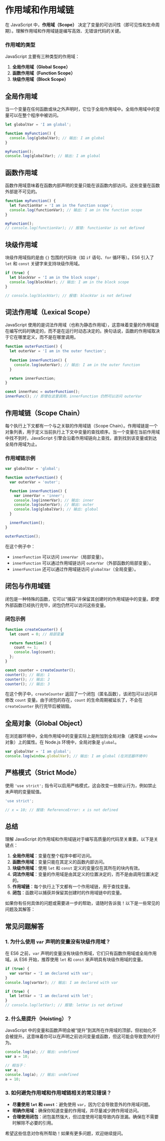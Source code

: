 # 作用域和作用域链

在 JavaScript 中，**作用域（Scope）** 决定了变量的可访问性（即可见性和生命周期）。理解作用域和作用域链是编写高效、无错误代码的关键。

### 作用域的类型

JavaScript 主要有三种类型的作用域：

1. **全局作用域（Global Scope）**
2. **函数作用域（Function Scope）**
3. **块级作用域（Block Scope）**

## 全局作用域

当一个变量在任何函数或块之外声明时，它位于全局作用域中。全局作用域中的变量可以在整个程序中被访问。

```javascript
let globalVar = 'I am global';

function myFunction() {
  console.log(globalVar); // 输出: I am global
}

myFunction();
console.log(globalVar); // 输出: I am global
```

## 函数作用域

函数作用域意味着在函数内部声明的变量只能在该函数内部访问。这些变量在函数外部是不可见的。

```javascript
function myFunction() {
  let functionVar = 'I am in the function scope';
  console.log(functionVar); // 输出: I am in the function scope
}

myFunction();
// console.log(functionVar); // 报错: functionVar is not defined
```

## 块级作用域

块级作用域指的是由 `{}` 包围的代码块（如 `if` 语句、`for` 循环等）。ES6 引入了 `let` 和 `const` 关键字来支持块级作用域。

```javascript
if (true) {
  let blockVar = 'I am in the block scope';
  console.log(blockVar); // 输出: I am in the block scope
}

// console.log(blockVar); // 报错: blockVar is not defined
```

## 词法作用域（Lexical Scope）

JavaScript 使用的是词法作用域（也称为静态作用域），这意味着变量的作用域是在编写代码时确定的，而不是在运行时动态决定的。换句话说，函数的作用域取决于它在哪里定义，而不是在哪里调用。

```javascript
function outerFunction() {
  let outerVar = 'I am in the outer function';
  
  function innerFunction() {
    console.log(outerVar); // 输出: I am in the outer function
  }

  return innerFunction;
}

const innerFunc = outerFunction();
innerFunc(); // 即使在这里调用，innerFunction 仍然可以访问 outerVar
```

## 作用域链（Scope Chain）

每个执行上下文都有一个与之关联的作用域链（Scope Chain）。作用域链是一个对象列表，用于定义当前执行上下文中变量的查找顺序。当一个变量在当前作用域中找不到时，JavaScript 引擎会沿着作用域链向上查找，直到找到该变量或到达全局作用域为止。

### 作用域链示例

```javascript
var globalVar = 'global';

function outerFunction() {
  var outerVar = 'outer';

  function innerFunction() {
    var innerVar = 'inner';
    console.log(innerVar); // 输出: inner
    console.log(outerVar); // 输出: outer
    console.log(globalVar); // 输出: global
  }

  innerFunction();
}

outerFunction();
```

在这个例子中：

- `innerFunction` 可以访问 `innerVar`（局部变量）。
- `innerFunction` 可以通过作用域链访问 `outerVar`（外部函数的局部变量）。
- `innerFunction` 还可以通过作用域链访问 `globalVar`（全局变量）。

## 闭包与作用域链

闭包是一种特殊的函数，它可以“捕获”并保留其创建时的作用域链中的变量。即使外部函数已经执行完毕，闭包仍然可以访问这些变量。

### 闭包示例

```javascript
function createCounter() {
  let count = 0; // 局部变量

  return function() {
    count += 1;
    console.log(count);
  };
}

const counter = createCounter();
counter(); // 输出: 1
counter(); // 输出: 2
counter(); // 输出: 3
```

在这个例子中，`createCounter` 返回了一个闭包（匿名函数），该闭包可以访问并修改 `count` 变量。由于闭包的存在，`count` 的生命周期被延长了，不会在 `createCounter` 执行完毕后被销毁。

## 全局对象（Global Object）

在浏览器环境中，全局作用域中的变量实际上是附加到全局对象（通常是 `window` 对象）上的属性。在 Node.js 环境中，全局对象是 `global`。

```javascript
var globalVar = 'I am global';
console.log(window.globalVar); // 输出: I am global (在浏览器环境中)
```

## 严格模式（Strict Mode）

使用 `'use strict';` 指令可以启用严格模式，这会改变一些默认行为，例如禁止未声明的变量赋值。

```javascript
'use strict';

// x = 10; // 报错: ReferenceError: x is not defined
```

## 总结

理解 JavaScript 的作用域和作用域链对于编写高质量的代码至关重要。以下是关键点：

1. **全局作用域**：变量在整个程序中都可访问。
2. **函数作用域**：变量只能在其定义的函数内部访问。
3. **块级作用域**：使用 `let` 和 `const` 定义的变量仅在其所在的块内有效。
4. **词法作用域**：变量的作用域是由其定义的位置决定的，而不是由调用位置决定的。
5. **作用域链**：每个执行上下文都有一个作用域链，用于查找变量。
6. **闭包**：函数可以捕获并保留其创建时的作用域链中的变量。

如果你有任何具体的问题或需要进一步的帮助，请随时告诉我！以下是一些常见的问题及其解答：

## 常见问题解答

### 1. 为什么使用 `var` 声明的变量没有块级作用域？

在 ES6 之前，`var` 声明的变量没有块级作用域，它们只有函数作用域或全局作用域。从 ES6 开始，推荐使用 `let` 和 `const` 来声明具有块级作用域的变量。

```javascript
if (true) {
  var varVar = 'I am declared with var';
}
console.log(varVar); // 输出: I am declared with var

if (true) {
  let letVar = 'I am declared with let';
}
// console.log(letVar); // 报错: letVar is not defined
```

### 2. 什么是提升（Hoisting）？

JavaScript 中的变量和函数声明会被“提升”到其所在作用域的顶部，但初始化不会被提升。这意味着你可以在声明之前访问变量或函数，但这可能会导致意外的行为。

```javascript
console.log(a); // 输出: undefined
var a = 10;

// 相当于：
var a;
console.log(a); // 输出: undefined
a = 10;
```

### 3. 如何避免作用域和作用域链相关的常见错误？

- **尽量使用 `let` 和 `const`**：避免使用 `var`，因为它会导致意外的作用域问题。
- **明确作用域**：确保你知道变量的作用域，并尽量减少跨作用域访问。
- **合理使用闭包**：闭包虽然强大，但过度使用可能导致内存泄漏。确保在不需要时解除不必要的引用。

希望这些信息对你有所帮助！如果有更多问题，欢迎继续提问。